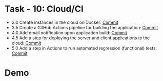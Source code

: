 
# Task - 10: Cloud/CI

- 3.0 Create instances in the cloud on Docker: [Commit](https://github.com/viashchuk/ebiznes/commit/80212ee144ca71a85532ceb0b661732d17b381ab)
- 3.5 Create a GitHub Actions pipeline for building the application: [Commit](https://github.com/viashchuk/ebiznes/commit/09d97f6db1b8482c3226abc4d850c5b7c29e116e)
- 4.0 Add email notification upon application build: [Commit]()
- 4.5 Add a step for deploying the server and client applications to the cloud: [Commit]()
- 5.0 Add a step in Actions to run automated regression (functional) tests: [Commit]()


# Demo


